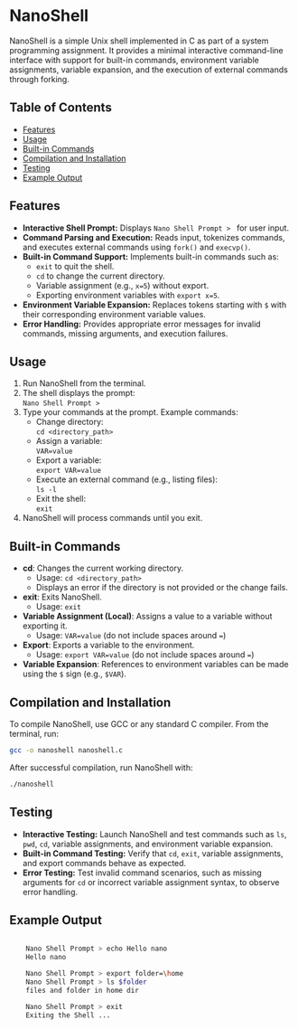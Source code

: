# NanoShell

NanoShell is a simple Unix shell implemented in C as part of a system programming assignment. It provides a minimal interactive command-line interface with support for built-in commands, environment variable assignments, variable expansion, and the execution of external commands through forking.

## Table of Contents
- [Features](#features)
- [Usage](#usage)
- [Built-in Commands](#built-in-commands)
- [Compilation and Installation](#compilation-and-installation)
- [Testing](#testing)
- [Example Output](#example-output)

## Features
- **Interactive Shell Prompt:** Displays `Nano Shell Prompt > ` for user input.
- **Command Parsing and Execution:** Reads input, tokenizes commands, and executes external commands using `fork()` and `execvp()`.
- **Built-in Command Support:** Implements built-in commands such as:
  - `exit` to quit the shell.
  - `cd` to change the current directory.
  - Variable assignment (e.g., `x=5`) without export.
  - Exporting environment variables with `export x=5`.
- **Environment Variable Expansion:** Replaces tokens starting with `$` with their corresponding environment variable values.
- **Error Handling:** Provides appropriate error messages for invalid commands, missing arguments, and execution failures.

## Usage
1. Run NanoShell from the terminal.
2. The shell displays the prompt:  
   `Nano Shell Prompt > `
3. Type your commands at the prompt. Example commands:
   - Change directory:  
     `cd <directory_path>`
   - Assign a variable:  
     `VAR=value`
   - Export a variable:  
     `export VAR=value`
   - Execute an external command (e.g., listing files):  
     `ls -l`
   - Exit the shell:  
     `exit`
4. NanoShell will process commands until you exit.

## Built-in Commands
- **cd**: Changes the current working directory.
  - Usage: `cd <directory_path>`
  - Displays an error if the directory is not provided or the change fails.
- **exit**: Exits NanoShell.
  - Usage: `exit`
- **Variable Assignment (Local)**: Assigns a value to a variable without exporting it.
  - Usage: `VAR=value` (do not include spaces around `=`)
- **Export**: Exports a variable to the environment.
  - Usage: `export VAR=value` (do not include spaces around `=`)
- **Variable Expansion**: References to environment variables can be made using the `$` sign (e.g., `$VAR`).

## Compilation and Installation
To compile NanoShell, use GCC or any standard C compiler. From the terminal, run:
```bash
gcc -o nanoshell nanoshell.c
```
After successful compilation, run NanoShell with:
```bash
./nanoshell
```

## Testing
- **Interactive Testing:** Launch NanoShell and test commands such as `ls`, `pwd`, `cd`, variable assignments, and environment variable expansion.
- **Built-in Command Testing:** Verify that `cd`, `exit`, variable assignments, and export commands behave as expected.
- **Error Testing:** Test invalid command scenarios, such as missing arguments for `cd` or incorrect variable assignment syntax, to observe error handling.

## Example Output

``` bash

    Nano Shell Prompt > echo Hello nano
    Hello nano

    Nano Shell Prompt > export folder=\home
    Nano Shell Prompt > ls $folder
    files and folder in home dir

    Nano Shell Prompt > exit
    Exiting the Shell ... 

```